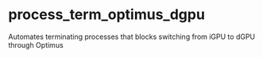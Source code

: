 # process_term_optimus_dgpu
Automates terminating processes that blocks switching from iGPU to dGPU through Optimus
